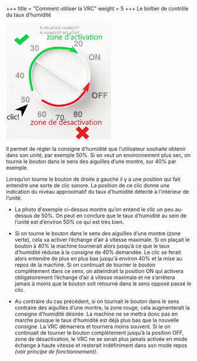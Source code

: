 +++
title = "Comment utiliser la VRC"
weight = 5
+++
Le boîtier de contrôle du taux d’humidité

![Boitier contrôle](boitier_controle_small.png)

Il permet de régler la consigne d’humidité que l’utilisateur souhaite obtenir dans son unité, par exemple 50%. Si on veut un environnement plus sec, on tourne le bouton dans le sens des aiguilles d’une montre, sur 40% par exemple.

Lorsqu’on tourne le bouton de droite à gauche il y a une position qui fait entendre une sorte de clic sonore. La position de ce clic donne une indication du niveau approximatif du taux d’humidité détecté à l’intérieur de l’unité.

 - La photo d'exemple ci-dessus montre qu’on entend le clic un peu au-dessus de 50%. On peut en conclure que le taux d’humidité au sein de l’unité est d’environ 50% ce qui est très bien.
 
 - Si on tourne le bouton dans le sens des aiguilles d’une montre (zone verte), cela va activer l’échange d’air à vitesse maximale. Si on plaçait le bouton à 40% la machine tournerait alors jusqu’à ce que le taux d’humidité réduise à la consigne de 40% demandée. Le clic se ferait alors entendre de plus en plus bas jusqu'à environ 40% et la mise au repos de la machine. 
Si on continuait de tourner le bouton complètement dans ce sens, on atteindrait la position ON qui activera obligatoirement l’échange d’air à vitesse maximale et ne s’arrêtera jamais à moins que le bouton soit retourné dans le sens opposé passé le clic.
 
 - Au contraire du cas précédent, si on tournait le bouton dans le sens contraire des aiguilles d’une montre, la zone rouge, cela augmenterait la consigne d'humidité désirée. La machine ne se mettra donc pas en marche puisque le taux d’humidité est déjà plus bas que la nouvelle consigne. La VRC démarrera et tournera moins souvent.
Si le on continuait de tourner le bouton complètement jusqu’à la position OFF, zone de désactivation, le VRC ne se serait plus jamais activée en mode échange à haute vitesse et resterait indéfiniment dans son mode repos *(voir principe de fonctionnement)*.
